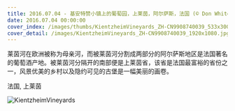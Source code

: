 ```yaml
---
title: 2016.07.04 - 基安特赞小镇上的葡萄园，上莱茵，阿尔萨斯，法国 (© Don White/Alamy)
date: 2016.07.04 00:00:00
cover_index: /images/thumbs/KientzheimVineyards_ZH-CN9908740039_533x300.jpg
cover_detail: /images/KientzheimVineyards_ZH-CN9908740039_1920x1080.jpg
---
```


莱茵河在欧洲被称为母亲河，而被莱茵河分割成两部分的阿尔萨斯地区是法国著名的葡萄酒产地。被莱茵河分隔开的南部便是上莱茵省，该省是法国最富裕的省份之一，风景优美的乡村以及隐约可见的古堡是一幅美丽的画卷。

法国, 上莱茵

![KientzheimVineyards](/images/KientzheimVineyards_ZH-CN9908740039_1920x1080.jpg)
